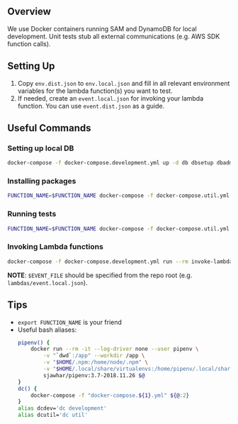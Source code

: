 ## Overview
We use Docker containers running SAM and DynamoDB for local development. Unit tests stub all external communications (e.g. AWS SDK function calls).

## Setting Up
1. Copy `env.dist.json` to `env.local.json` and fill in all relevant environment variables for the lambda function(s) you want to test.
2. If needed, create an `event.local.json` for invoking your lambda function. You can use `event.dist.json` as a guide.

## Useful Commands
### Setting up local DB
```bash
docker-compose -f docker-compose.development.yml up -d db dbsetup dbadmin
```

### Installing packages
```bash
FUNCTION_NAME=$FUNCTION_NAME docker-compose -f docker-compose.util.yml run --rm pipenv install [OPTIONS]
```

### Running tests
```bash
FUNCTION_NAME=$FUNCTION_NAME docker-compose -f docker-compose.util.yml run --rm pipenv run pytest [OPTIONS]
```

### Invoking Lambda functions
```bash
docker-compose -f docker-compose.development.yml run --rm invoke-lambda $EVENT_FILE $FUNCTION_NAME
```
**NOTE**: `$EVENT_FILE` should be specified from the repo root (e.g. `lambdas/event.local.json`).

## Tips
* `export FUNCTION_NAME` is your friend
* Useful bash aliases:
    ```bash
    pipenv() {
        docker run --rm -it --log-driver none --user pipenv \
            -v "`dwd`:/app" --workdir /app \
            -v "$HOME/.npm:/home/node/.npm" \
            -v "$HOME/.local/share/virtualenvs:/home/pipenv/.local/share/virtualenvs" \
            sjawhar/pipenv:3.7-2018.11.26 $@
    }
    dc() {
        docker-compose -f "docker-compose.${1}.yml" ${@:2}
    }
    alias dcdev='dc development'
    alias dcutil='dc util'
    ```